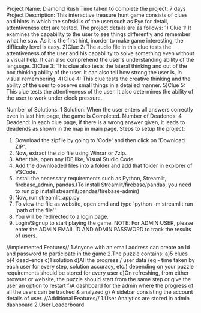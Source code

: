 Project Name: Diamond Rush
Time taken to complete the project: 7 days
Project Description: This interactive treasure hunt game consists of clues and hints in which the softskills of the user(such as Eye for detail, attentiveness etc) are tested.
The project details are as follows:
    1) Clue 1: It examines the capability to the user to see things differently and remember what he saw. As it is the first hint, inorder to make game interesting, the difficulty level is easy.
    2)Clue 2: The audio file in this clue tests the attentiveness of the user and his capability to solve something even without a visual help. It can also comprehend the user's understanding ability of the language.
    3)Clue 3: This clue also tests the lateral thinking and out of the box thinking ability of the user. It can also tell how strong the user is, in visual remembering.
    4)Clue 4: This clue tests the creative thinking and the ability of the user to observe small things in a detailed manner.
    5)Clue 5: This clue tests the attentiveness of the user. It also determines the ability of the user to work under clock pressure.
    
Number of Solutions: 1
  Solution: When the user enters all answers correctly even in last hint page, the game is Completed.
Number of Deadends: 4
  Deadend: In each clue page, if there is a wrong answer given, it leads to deadends as shown in the map in main page.
Steps to setup the project:
  1) Download the zipfile by going to 'Code' and then click on 'Download ZIP'.
  2) Now, extract the zip file using Winrar or 7zip.
  3) After this, open any IDE like, Visual Studio Code.
  4) Add the downloaded files into a folder and add that folder in explorer of VSCode.
  5) Install the necessary requirements such as Python, Streamlit, firebase_admin, pandas.(To install Streamlit/firebase/pandas, you need to run pip install streamlit/pandas/firebase-admin)
  6) Now, run streamlit_app.py
  7) To view the file as website, open cmd and type 'python -m streamlit run 'path of the file''
  8) You will be redirected to a login page.
  9) Login/Signup to start playing the game.
NOTE: For ADMIN USER, please enter the ADMIN EMAIL ID AND ADMIN PASSWORD to track the results of users.

//Implemented Features//
  1.Anyone with an email address can create an Id and password to participate in the game
  2.The puzzle contains:
        a)5 clues
        b)4 dead-ends
        c)1 solution 
        d)All the progress / user data (eg - time taken by each user for every step, solution accuracy, etc.) depending on your puzzle requirements should be stored for every user
        e)On refreshing, from either browser or website, the puzzle should start from the same step or give the user an option to restart
        f)A dashboard for the admin where the progress of all the users can be tracked & analyzed
        g) A sidebar consisting the account details of user.
//Additional Features//
  1.User Analytics are stored in admin dashboard
  2.User Leaderboard
